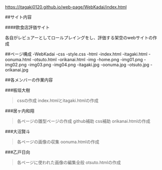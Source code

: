 https://itagaki0120.github.io/web-page/WebKadai/index.html

##サイト内容

####飲食店評価サイト

各自がレビュアーとしてロールプレイングをし、評価する架空のwebサイトの作成

##ページ構成
-WebKadai
    -css
        -style.css
    -html
        -index.html
        -itagaki.html
        -oonuma.html
        -otsuto.html
        -orikanai.html
    -img
        -home.png
        -img01.png
        -img02.png
        -img03.png
        -img04.png
        -itagaki.jpg
        -oonuma.jpg
        -otsuto.jpg
        -orikanai.jpg

##各メンバーの作業内容

###板垣大樹
>cssの作成
>index.htmlとitagaki.htmlの作成

###居ヶ内和翔
>各ページの雛型ページの作成
>github補助
>css補助
>orikanai.htmlの作成

###大沼賢斗
>各ページの画像の収集
>oonuma.htmlの作成

###乙戸日向
>各ページに使われた画像の編集全般
>otsuto.htmlの作成

